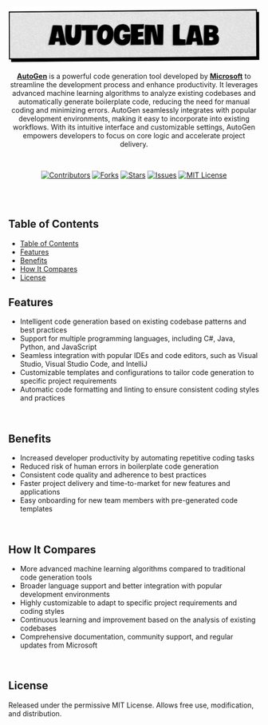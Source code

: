 <p align="center">
   <img src="https://raw.githubusercontent.com/harehimself/autogen-lab/master/autogen-lab.png">
</p>

<p align="center">
   <a href="https://microsoft.github.io/autogen"><strong>AutoGen</strong></a> is a powerful code generation tool developed by <a href="https://github.com/microsoft/autogen"><strong>Microsoft</strong></a> to streamline the development process and enhance productivity. It leverages advanced machine learning algorithms to analyze existing codebases and automatically generate boilerplate code, reducing the need for manual coding and minimizing errors. AutoGen seamlessly integrates with popular development environments, making it easy to incorporate into existing workflows. With its intuitive interface and customizable settings, AutoGen empowers developers to focus on core logic and accelerate project delivery.
</p>
<br>

<p align="center">
  <a href="https://github.com/harehimself/autogen-lab/graphs/contributors">
    <img src="https://img.shields.io/github/contributors/harehimself/autogen-lab" alt="Contributors"></a>
  <a href="https://github.com/harehimself/autogen-lab/network/members">
    <img src="https://img.shields.io/github/forks/harehimself/autogen-lab" alt="Forks"></a>
  <a href="https://github.com/harehimself/autogen-lab/stargazers">
    <img src="https://img.shields.io/github/stars/harehimself/autogen-lab" alt="Stars"></a>
  <a href="https://github.com/harehimself/autogen-lab/issues">
    <img src="https://img.shields.io/github/issues/harehimself/autogen-lab" alt="Issues"></a>
  <a href="https://github.com/harehimself/autogen-lab/blob/main/LICENSE">
    <img src="https://img.shields.io/github/license/harehimself/autogen-lab" alt="MIT License"></a>
</p>

<br><br>

## Table of Contents
- [Table of Contents](#table-of-contents)
- [Features](#features)
- [Benefits](#benefits)
- [How It Compares](#how-it-compares)
- [License](#license)




## Features
- Intelligent code generation based on existing codebase patterns and best practices
- Support for multiple programming languages, including C#, Java, Python, and JavaScript
- Seamless integration with popular IDEs and code editors, such as Visual Studio, Visual Studio Code, and IntelliJ
- Customizable templates and configurations to tailor code generation to specific project requirements
- Automatic code formatting and linting to ensure consistent coding styles and practices
<br>

## Benefits
- Increased developer productivity by automating repetitive coding tasks
- Reduced risk of human errors in boilerplate code generation
- Consistent code quality and adherence to best practices
- Faster project delivery and time-to-market for new features and applications
- Easy onboarding for new team members with pre-generated code templates
<br>

## How It Compares
- More advanced machine learning algorithms compared to traditional code generation tools
- Broader language support and better integration with popular development environments
- Highly customizable to adapt to specific project requirements and coding styles
- Continuous learning and improvement based on the analysis of existing codebases
- Comprehensive documentation, community support, and regular updates from Microsoft
<br>

## License
Released under the permissive MIT License. Allows free use, modification, and distribution.
